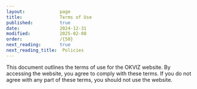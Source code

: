 ```yaml
---
layout:             page
title:              Terms of Use
published:          true
date:               2024-12-31
modified:           2025-02-08
order:              /{50}
next_reading:       true
next_reading_title:  Policies
---
```


This document outlines the terms of use for the OKVIZ website. By accessing the website, you agree to comply with these terms. If you do not agree with any part of these terms, you should not use the website.
